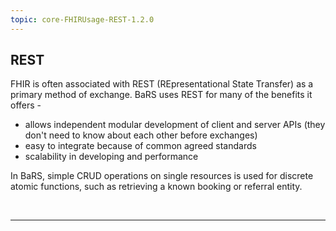 ```yaml
---
topic: core-FHIRUsage-REST-1.2.0
---
```


## REST 

FHIR is often associated with REST (REpresentational State Transfer) as a primary method of exchange. BaRS uses REST for many of the benefits it offers - 

- allows independent modular development of client and server APIs (they don't need to know about each other before exchanges)
- easy to integrate because of common agreed standards
- scalability in developing and performance 

In BaRS, simple CRUD operations on single resources is used for discrete atomic functions, such as retrieving a known booking or referral entity. 

<br>
<hr>